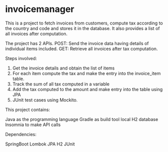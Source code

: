 # invoicemanager


This is a project to fetch invoices from customers, compute tax according to the country and code and stores it in the database. It also provides a list of all invoices after computation.


The project has 2 APIs.
POST: Send the invoice data having details of individual items included.
GET: Retrieve all invoices after tax computation.

Steps involved:
1. Get the invoice details and obtain the list of items
2. For each item compute the tax and make the entry into the invoice_item table.
3. Track the sum of all tax computed in a variable 
4. Add the tax computed to the amount and make entry into the table using JPA
5. JUnit test cases using Mockito.


This project contains:

Java as the programming language
Gradle as build tool
local H2 database 
Insomnia to make API calls

Dependencies:

SpringBoot
Lombok
JPA
H2
JUnit
